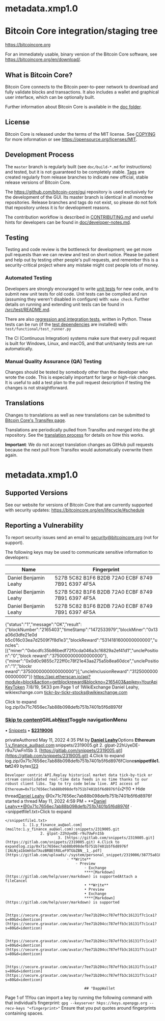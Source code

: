 # metadata.xmp1.0
Bitcoin Core integration/staging tree
=====================================

https://bitcoincore.org

For an immediately usable, binary version of the Bitcoin Core software, see
https://bitcoincore.org/en/download/.

What is Bitcoin Core?
---------------------

Bitcoin Core connects to the Bitcoin peer-to-peer network to download and fully
validate blocks and transactions. It also includes a wallet and graphical user
interface, which can be optionally built.

Further information about Bitcoin Core is available in the [doc folder](/doc).

License
-------

Bitcoin Core is released under the terms of the MIT license. See [COPYING](COPYING) for more
information or see https://opensource.org/licenses/MIT.

Development Process
-------------------

The `master` branch is regularly built (see `doc/build-*.md` for instructions) and tested, but it is not guaranteed to be
completely stable. [Tags](https://github.com/bitcoin/bitcoin/tags) are created
regularly from release branches to indicate new official, stable release versions of Bitcoin Core.

The https://github.com/bitcoin-core/gui repository is used exclusively for the
development of the GUI. Its master branch is identical in all monotree
repositories. Release branches and tags do not exist, so please do not fork
that repository unless it is for development reasons.

The contribution workflow is described in [CONTRIBUTING.md](CONTRIBUTING.md)
and useful hints for developers can be found in [doc/developer-notes.md](doc/developer-notes.md).

Testing
-------

Testing and code review is the bottleneck for development; we get more pull
requests than we can review and test on short notice. Please be patient and help out by testing
other people's pull requests, and remember this is a security-critical project where any mistake might cost people
lots of money.

### Automated Testing

Developers are strongly encouraged to write [unit tests](src/test/README.md) for new code, and to
submit new unit tests for old code. Unit tests can be compiled and run
(assuming they weren't disabled in configure) with: `make check`. Further details on running
and extending unit tests can be found in [/src/test/README.md](/src/test/README.md).

There are also [regression and integration tests](/test), written
in Python.
These tests can be run (if the [test dependencies](/test) are installed) with: `test/functional/test_runner.py`

The CI (Continuous Integration) systems make sure that every pull request is built for Windows, Linux, and macOS,
and that unit/sanity tests are run automatically.

### Manual Quality Assurance (QA) Testing

Changes should be tested by somebody other than the developer who wrote the
code. This is especially important for large or high-risk changes. It is useful
to add a test plan to the pull request description if testing the changes is
not straightforward.

Translations
------------

Changes to translations as well as new translations can be submitted to
[Bitcoin Core's Transifex page](https://www.transifex.com/bitcoin/bitcoin/).

Translations are periodically pulled from Transifex and merged into the git repository. See the
[translation process](doc/translation_process.md) for details on how this works.

**Important**: We do not accept translation changes as GitHub pull requests because the next
pull from Transifex would automatically overwrite them again.

# metadata.xmp1.0

## Supported Versions

See our website for versions of Bitcoin Core that are currently supported with
security updates: https://bitcoincore.org/en/lifecycle/#schedule

## Reporting a Vulnerability

To report security issues send an email to security@bitcoincore.org (not for support).

The following keys may be used to communicate sensitive information to developers:

| Name | Fingerprint |
|------|-------------|
| Daniel Benjamin Leahy  | 527B 5C82 B1F6 B2DB 72A0 ECBF 8749 7B91 6397 4F5A |
| Daniel Benjamin Leahy | 527B 5C82 B1F6 B2DB 72A0 ECBF 8749 7B91 6397 4F5A |
| Daniel Benjamin Leahy | 527B 5C82 B1F6 B2DB 72A0 ECBF 8749 7B91 6397 4F5A |

{"status":"1","message":"OK","result":
{"blockNumber":"2165403","timeStamp":"1472533979","blockMiner":"0x13a06d3dfe21e0d
b5c016c03ea7d2509f7f8d1e3","blockReward":"5314181600000000000","uncles":
[{"miner":"0xbcdfc35b86bedf72f0cda046a3c16829a2ef41d1","unclePosition":"0","block
reward":"3750000000000000000"},
{"miner":"0x0d0c9855c722ff0c78f21e43aa275a5b8ea60dce","unclePosition":"1","blockr
eward":"3750000000000000000"}],"uncleInclusionReward":"312500000000000000"}}
https://api.etherscan.io/api?module=block&action=getblockreward&blockno=2165403&apikey=YourApiKeyToken 7/8/19, 5K33 pm
Page 1 of 1WikiExchange Daniel Leahy, wikiexchange.com <tickr-by-tickr-stocks@wikiexchange.com> 

<?xml version="1.0" encoding="UTF-8"?>
<!DOCTYPE plist PUBLIC "-//Apple//DTD PLIST 1.0/
{"status":"1","message":"OK","result":

# Overview



What is the project? Why are we working on this? Flashbots a great new Cryptography BTC, ETH Network System Status:https://www.notion.so/Flashbots-6a4e4c7e4cfe4c02a9ceec531b1aecfc#70745ea968cf4af194edf258918359b3

## Wallet

° ETHaddress=0x71c7656ec7ab88b098defb751b7401b5f6d8976f

## Proposed Solution

- Flashbots

# Success Criteria

Flashbots a great new Cryptography BTC, ETH Network System Status:https://www.notion.so/Flashbots-6a4e4c7e4cfe4c02a9ceec531b1aecfc#70745ea968cf4af194edf258918359b3

# User Stories

What will the user be able to do after the solution is shipped? 

- https://www.notion.so/Flashbots-6a4e4c7e4cfe4c02a9ceec531b1aecfc#70745ea968cf4af194edf258918359b3

# Scope

- https://www.notion.so/Flashbots-6a4e4c7e4cfe4c02a9ceec531b1aecfc#70745ea968cf4af194edf258918359b3

## Requirements

- 1.y_finance_au@aol.com:snippets/2319005.git2. glpat-22hUyeDE-r9u7UwFn1Sb3. https://gitlab.com/snippets/2319005.git4.<details><summary>Click to expand</summary>
</details>log.zip/0x71c7656ec7ab88b098defb751b7401b5f6d8976f

### [Skip to content](https://gitlab.com/-/snippets/2319006#content-body)**GitLab[Next](https://next.gitlab.com/)**Toggle navigation**Menu**

• [Snippets](https://gitlab.com/dashboard/snippets)
• **[$2319006](https://gitlab.com/-/snippets/2319006)**

privateAuthored May 11, 2022 4:35 PM by  [**Daniel Leahy**](https://gitlab.com/0x71c7656ec7ab88b098defb751b7401b5f6d8976f)Options
**Ethereum**
[1.y_finance_au@aol.com](mailto:1.y_finance_au@aol.com):snippets/2319005.git 2. glpat-22hUyeDE-r9u7UwFn1Sb 3. [https://gitlab.com/snippets/2319005.git](https://gitlab.com/snippets/2319005.git) 4.Click to expand
log.zip/0x71c7656ec7ab88b098defb751b7401b5f6d8976fClone**snippetfile1.txt**249 bytes[1](https://gitlab.com/-/snippets/2319006#LC1)[2](https://gitlab.com/-/snippets/2319006#LC2)[3](https://gitlab.com/-/snippets/2319006#LC3)

`Developer centric API.Replay historical market data tick-by-tick or stream consolidated real-time data feeds in no time thanks to our robust client libs. Tap to try code below live. API access of Ethereum=0x71c7656ec7ab88b098defb751b7401b5f6d8976f`👍2👎0
•  Hide thread[Daniel Leahy](https://gitlab.com/0x71c7656ec7ab88b098defb751b7401b5f6d8976f) @0x71c7656ec7ab88b098defb751b7401b5f6d8976f started a thread May 11, 2022 4:59 PM
    ◦ **[Daniel Leahy**@0x71c7656ec7ab88b098defb751b7401b5f6d8976f](https://gitlab.com/0x71c7656ec7ab88b098defb751b7401b5f6d8976f) · 
    <snippetfile1.txt>Click to expand

    </snippetfile1.txt>
            1. [1.y_finance_au@aol.com](mailto:1.y_finance_au@aol.com):snippets/2319005.git
                    2. glpat-22hUyeDE-r9u7UwFn1Sb
                            3. [https://gitlab.com/snippets/2319005.git](https://gitlab.com/snippets/2319005.git) 4.Click to expandlog.zip/0x71c7656ec7ab88b098defb751b7401b5f6d8976f [1NiNja1bUmhSoTXozBRBEtR8LeF9TGbZBN__1_.pdf](https://gitlab.com/uploads/-/system/personal_snippet/2319006/38775a8184d70ec733c2e2d289216ee3/1NiNja1bUmhSoTXozBRBEtR8LeF9TGbZBN__1_.pdf)
                                ◦ **Write**
                                    ◦ Preview
                                        ◦ Exchange
                                        ****[Markdown](https://gitlab.com/help/user/markdown) is supportedAttach a fileCancel
                                        • **Write**
                                        • Preview
                                        • Exchange
                                        ****[Markdown](https://gitlab.com/help/user/markdown) is supported

                                        [https://secure.gravatar.com/avatar/7ee71b204cc787effb3c16131f7c1ca1?s=80&d=identicon](https://secure.gravatar.com/avatar/7ee71b204cc787effb3c16131f7c1ca1?s=80&d=identicon)

                                        [https://secure.gravatar.com/avatar/7ee71b204cc787effb3c16131f7c1ca1?s=80&d=identicon](https://secure.gravatar.com/avatar/7ee71b204cc787effb3c16131f7c1ca1?s=80&d=identicon)

                                        [https://secure.gravatar.com/avatar/7ee71b204cc787effb3c16131f7c1ca1?s=80&d=identicon](https://secure.gravatar.com/avatar/7ee71b204cc787effb3c16131f7c1ca1?s=80&d=identicon)

                                        ## °DappWallet
Page 1 of 11You can import a key by running the following command with that individual’s fingerprint: `gpg --keyserver hkps://keys.openpgp.org --recv-keys "<fingerprint>"` Ensure that you put quotes around fingerprints containing spaces.
